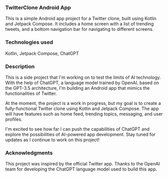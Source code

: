 <h3>TwitterClone Android App</h3>

This is a simple Android app project for a Twitter clone, built using Kotlin and Jetpack Compose. It includes a home screen with a list of trending tweets, and a bottom navigation bar for navigating to different screens.

 <h3>Technologies used</h3>

Kotlin, Jetpack Compose, ChatGPT

 <h3>Description</h3>
This is a side project that I'm working on to test the limits of AI technology. With the help of ChatGPT, a language model trained by OpenAI, based on the GPT-3.5 architecture, I'm building an Android app that mimics the functionalities of Twitter.

At the moment, the project is a work in progress, but my goal is to create a fully-functional Twitter clone using Kotlin and Jetpack Compose. The app will have features such as home feed, trending topics, messaging, and user profiles.

I'm excited to see how far I can push the capabilities of ChatGPT and explore the possibilities of AI-powered app development. Stay tuned for updates as I continue to work on this project!

 <h3>Acknowledgments</h3>
This project was inspired by the official Twitter app.
Thanks to the OpenAI team for developing the ChatGPT language model used to build this app.
